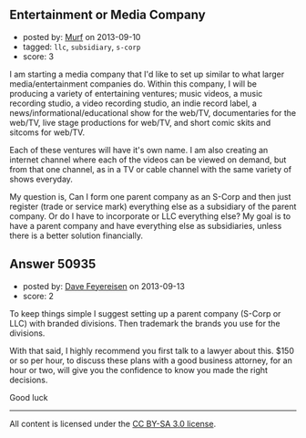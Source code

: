 ## Entertainment or Media Company

- posted by: [Murf](https://stackexchange.com/users/-1/27788-murf) on 2013-09-10
- tagged: `llc`, `subsidiary`, `s-corp`
- score: 3

I am starting a media company that I'd like to set up similar to what larger media/entertainment companies do.  Within this company, I will be producing a variety of entertaining ventures; music videos, a music recording studio, a video recording studio, an indie record label, a news/informational/educational show for the web/TV, documentaries for the web/TV, live stage productions for web/TV, and short comic skits and sitcoms for web/TV.  

Each of these ventures will have it's own name.  I am also creating an internet channel where each of the videos can be viewed on demand, but from that one channel, as in a TV or cable channel with the same variety of shows everyday.

My question is, Can I form one parent company as an S-Corp and then just register (trade or service mark) everything else as a subsidiary of the parent company.  Or do I have to incorporate or LLC everything else?  My goal is to have a parent company and have everything else as subsidiaries, unless there is a better solution financially.


## Answer 50935

- posted by: [Dave Feyereisen](https://stackexchange.com/users/-1/8565-dave-feyereisen) on 2013-09-13
- score: 2

To keep things simple I suggest setting up a parent company (S-Corp or LLC) with branded divisions.  Then trademark the brands you use for the divisions.

With that said, I highly recommend you first talk to a lawyer about this.  $150 or so per hour, to discuss these plans with a good business attorney, for an hour or two, will give you the confidence to know you made the right decisions.    

Good luck



---

All content is licensed under the [CC BY-SA 3.0 license](https://creativecommons.org/licenses/by-sa/3.0/).
